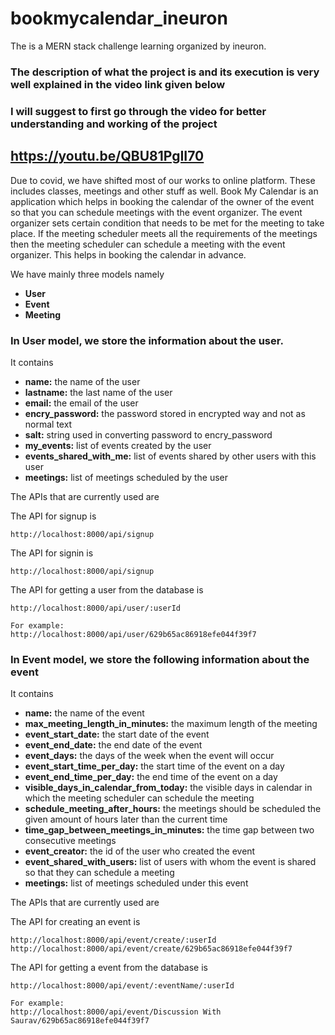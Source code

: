 # bookmycalendar_ineuron
The is a MERN stack challenge learning organized by ineuron.

### The description of what the project is and its execution is very well explained in the video link given below
### I will suggest to first go through the video for better understanding and working of the project
## https://youtu.be/QBU81PgII70

Due to covid, we have shifted most of our works to online platform. These includes classes, meetings and other stuff as well. Book My Calendar is an application which helps in booking the calendar of the owner of the event so that you can schedule meetings with the event organizer. The event organizer sets certain condition that needs to be met for the meeting to take place. If the meeting scheduler meets all the requirements of the meetings then the meeting scheduler can schedule a meeting with the event organizer. This helps in booking the calendar in advance.

We have mainly three models namely 
  - **User**
  - **Event**
  - **Meeting**
  
### In User model, we store the information about the user.
It contains
  - **name:**                   the name of the user
  - **lastname:**                the last name of the user
  - **email:**                   the email of the user
  - **encry_password:**          the password stored in encrypted way and not as normal text
  - **salt:**                    string used in converting password to encry_password
  - **my_events:**               list of events created by the user
  - **events_shared_with_me:**   list of events shared by other users with this user
  - **meetings:**                list of meetings scheduled by the user

The APIs that are currently used are

The API for signup is
```
http://localhost:8000/api/signup
```

The API for signin is
```
http://localhost:8000/api/signup
```

The API for getting a user from the database is
```
http://localhost:8000/api/user/:userId

For example:
http://localhost:8000/api/user/629b65ac86918efe044f39f7
```

### In Event model, we store the following information about the event

It contains
  - **name:** the name of the event
  - **max_meeting_length_in_minutes:**  the maximum length of the meeting
  - **event_start_date:**  the start date of the event
  - **event_end_date:**  the end date of the event
  - **event_days:**  the days of the week when the event will occur
  - **event_start_time_per_day:**  the start time of the event on a day
  - **event_end_time_per_day:**  the end time of the event on a day
  - **visible_days_in_calendar_from_today:**  the visible days in calendar in which the meeting scheduler can schedule the meeting
  - **schedule_meeting_after_hours:**  the meetings should be scheduled the given amount of hours later than the current time
  - **time_gap_between_meetings_in_minutes:**  the time gap between two consecutive meetings
  - **event_creator:**               the id of the user who created the event
  - **event_shared_with_users:**   list of users with whom the event is shared so that they can schedule a meeting
  - **meetings:**                list of meetings scheduled under this event

The APIs that are currently used are

The API for creating an event is
```
http://localhost:8000/api/event/create/:userId
http://localhost:8000/api/event/create/629b65ac86918efe044f39f7
```

The API for getting a event from the database is
```
http://localhost:8000/api/event/:eventName/:userId

For example:
http://localhost:8000/api/event/Discussion With Saurav/629b65ac86918efe044f39f7
```


